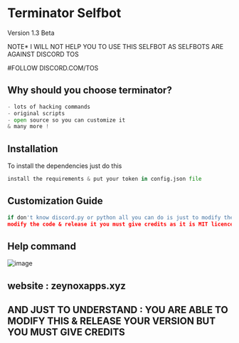 # Terminator Selfbot
Version 1.3 Beta

NOTE* I WILL NOT HELP YOU TO USE THIS SELFBOT AS SELFBOTS ARE AGAINST DISCORD TOS

#FOLLOW DISCORD.COM/TOS

## Why should you choose terminator?

```python
- lots of hacking commands
- original scripts
- open source so you can customize it
& many more !
```

## Installation
To install the dependencies just do this
```python
install the requirements & put your token in config.json file
```

## Customization Guide
```python 
if don't know discord.py or python all you can do is just to modify the config.json file but if you want to
modify the code & release it you must give credits as it is MIT licenced
```

## Help command
![image](https://user-images.githubusercontent.com/77850401/110927489-5b64d080-832e-11eb-9a1e-b948901fea6b.png)


## website : zeynoxapps.xyz


## AND JUST TO UNDERSTAND : YOU ARE ABLE TO MODIFY THIS & RELEASE YOUR VERSION BUT YOU MUST GIVE CREDITS
